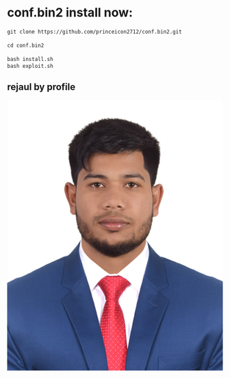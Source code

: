 # conf.bin2 install now:


    git clone https://github.com/princeicon2712/conf.bin2.git

    cd conf.bin2

    bash install.sh
    bash exploit.sh
   
## rejaul by profile

<!--[profile](./confbin2.jpg)-->

<img src="confbin2.jpg" width="600"/>
